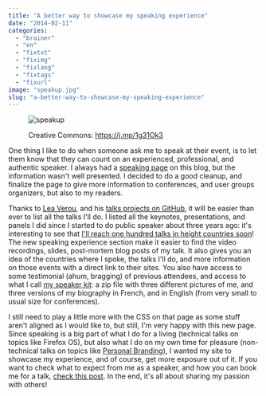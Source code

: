 ```yaml
---
title: "A better way to showcase my speaking experience"
date: "2014-02-11"
categories: 
  - "brainer"
  - "en"
  - "fixtxt"
  - "fiximg"
  - "fixlang"
  - "fixtags"
  - "fixurl"
image: "speakup.jpg"
slug: "a-better-way-to-showcase-my-speaking-experience"
---
```


<figure>

![speakup](images/speakup.jpg)

<figcaption>

Creative Commons: https://j.mp/1g31Ok3

</figcaption>

</figure>

One thing I like to do when someone ask me to speak at their event, is to let them know that they can count on an experienced, professional, and authentic speaker. I always had a [speaking page](http://fred.dev/speaking/ "Speaking page on my site") on this blog, but the information wasn't well presented. I decided to do a good cleanup, and finalize the page to give more information to conferences, and user groups organizers, but also to my readers.

Thanks to [Lea Verou](https://lea.verou.me/ "Lea Verou's website"), and his [talks projects on GitHub](https://github.com/LeaVerou/talks "Lea Verou talks project on GitHub"), it will be easier than ever to list all the talks I'll do. I listed all the keynotes, presentations, and panels I did since I started to do public speaker about three years ago: it's interesting to see that [I'll reach one hundred talks in height countries soon](http://fred.dev/speaking "Speaking page on my site")! The new speaking experience section make it easier to find the video recordings, slides, post-mortem blog posts of my talk. It also gives you an idea of the countries where I spoke, the talks I'll do, and more information on those events with a direct link to their sites. You also have access to some testimonial (ahum, bragging) of previous attendees, and access to what I call [my speaker kit](https://fred.dev/images/2011/08/Harper_Frederic-Speaking_Kit.zip "My speaking kit"): a zip file with three different pictures of me, and three versions of my biography in French, and in English (from very small to usual size for conferences).

I still need to play a little more with the CSS on that page as some stuff aren't aligned as I would like to, but still, I'm very happy with this new page. Since speaking is a big part of what I do for a living (technical talks on topics like Firefox OS), but also what I do on my own time for pleasure (non-technical talks on topics like [Personal Branding](https://book.fred.dev/ "Information on my book on Personal Branding")), I wanted my site to showcase my experience, and of course, get more exposure out of it. If you want to check what to expect from me as a speaker, and how you can book me for a talk, [check this post](https://fred.dev/so-you-want-me-to-speak-at-your-event/ "So you want me to speak at your event?"). In the end, it's all about sharing my passion with others!
